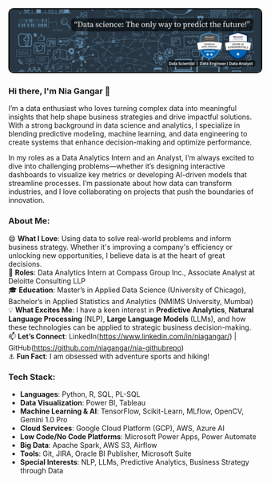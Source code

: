 <img src="https://github.com/niagangar10/niagangar10/blob/main/Untitled%20design.png?raw=true" alt="Bordered Image" style="border: 2px solid black; border-radius: 10px;">

### Hi there, I'm Nia Gangar 👋

I’m a data enthusiast who loves turning complex data into meaningful insights that help shape business strategies and drive impactful solutions. With a strong background in data science and analytics, I specialize in blending predictive modeling, machine learning, and data engineering to create systems that enhance decision-making and optimize performance. 

In my roles as a Data Analytics Intern and an Analyst, I’m always excited to dive into challenging problems—whether it’s designing interactive dashboards to visualize key metrics or developing AI-driven models that streamline processes. I’m passionate about how data can transform industries, and I love collaborating on projects that push the boundaries of innovation.

### About Me:
😄 **What I Love**: Using data to solve real-world problems and inform business strategy. Whether it's improving a company's efficiency or unlocking new opportunities, I believe data is at the heart of great decisions.  
💼 **Roles**: Data Analytics Intern at Compass Group Inc., Associate Analyst at Deloitte Consulting LLP  
🎓 **Education**: Master’s in Applied Data Science (University of Chicago), Bachelor’s in Applied Statistics and Analytics (NMIMS University, Mumbai)  
💡 **What Excites Me**: I have a keen interest in **Predictive Analytics**, **Natural Language Processing** (NLP), **Large Language Models** (LLMs), and how these technologies can be applied to strategic business decision-making.  
📫 **Let’s Connect**: LinkedIn(https://www.linkedin.com/in/niagangar/) | GitHub(https://github.com/niagangar/nia-githubrepo)  
⚓ **Fun Fact**: I am obsessed with adventure sports and hiking!

### Tech Stack:
- **Languages**: Python, R, SQL, PL-SQL  
- **Data Visualization**: Power BI, Tableau  
- **Machine Learning & AI**: TensorFlow, Scikit-Learn, MLflow, OpenCV, Gemini 1.0 Pro  
- **Cloud Services**: Google Cloud Platform (GCP), AWS, Azure AI  
- **Low Code/No Code Platforms**: Microsoft Power Apps, Power Automate  
- **Big Data**: Apache Spark, AWS S3, Airflow  
- **Tools**: Git, JIRA, Oracle BI Publisher, Microsoft Suite  
- **Special Interests**: NLP, LLMs, Predictive Analytics, Business Strategy through Data
